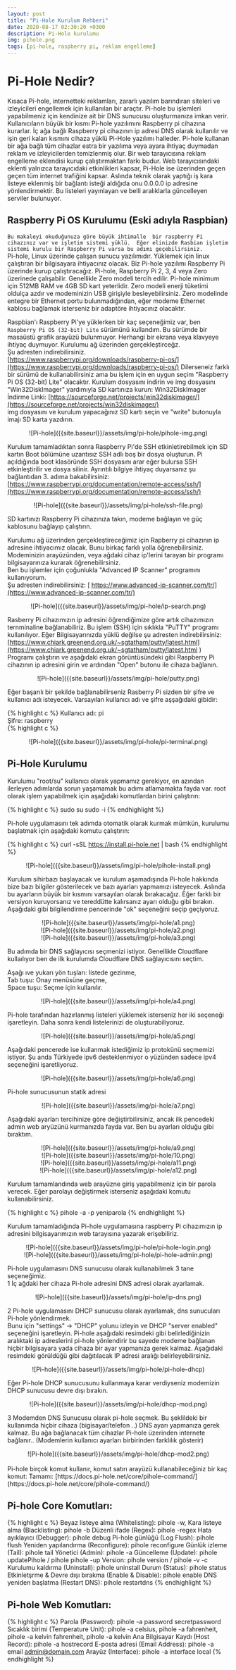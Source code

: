 ```yaml
---
layout: post
title: "Pi-Hole Kurulum Rehberi"
date: 2020-08-17 02:30:20 +0300
description: Pi-Hole kurulumu
img: pihole.png 
tags: [pi-hole, raspberry pi, reklam engelleme]
---
```


# Pi-Hole Nedir?

Kısaca Pi-hole, internetteki reklamları, zararlı yazılım barındıran siteleri ve izleyicileri engellemek için kullanılan bir araçtır. Pi-hole bu işlemleri yapabilmeniz için kendinize ait bir DNS sunucusu oluşturmanıza imkan verir. Kullanıcıların büyük bir kısmı Pi-hole yazılımını Raspberry pi cihazına kurarlar. İç ağa bağlı Raspberry pi cihazının ip adresi DNS olarak kullanılır ve işin geri kalan kısmını cihaza yüklü Pi-Hole yazılımı halleder. Pi-hole kullanan bir ağa bağlı tüm cihazlar estra bir yazılıma veya ayara ihtiyaç duymadan reklam ve izleyicilerden temizlenmiş olur. Bir web tarayıcısına reklam engelleme eklendisi kurup çalıştırmaktan farkı budur. Web tarayıcısındaki eklenti yalnızca tarayıcıdaki etkinlikleri kapsar, Pi-Hole ise üzerinden geçen geçen tüm internet trafiğini kapsar. Aslında teknik olarak yaptığı iş kara listeye eklenmiş bir bağlantı isteği aldığıda onu 0.0.0.0 ip adresine yönlendirmektir. Bu listeleri yayınlayan ve belli aralıklarla güncelleyen serviler bulunuyor.

## Raspberry Pi OS Kurulumu (Eski adıyla Raspbian)

`Bu makaleyi okuduğunuza göre büyük ihtimalle  bir raspberry Pi cihazınız var ve işletim sistemi yüklü.  Eğer elinizde Rasbian işletim sistemi kurulu bir Raspberry Pi varsa bu adımı geçebilirsiniz.`     
Pi-hole, Linux üzerinde çalışan sunucu yazılımıdır. Yüklemek için linux çalıştıran bir bilgisayara ihtiyacınız olacak. Biz Pi-hole yazılımı Raspberry Pi üzerinde kurup çalıştıracağız. 
Pi-hole, Raspberry Pi 2, 3, 4 veya Zero üzerinede çalışabilir. Genellikle Zero modeli tercih edilir. Pi-hole minimum için 512MB RAM ve 4GB SD kart yeterlidir. Zero modeli enerji tüketimi oldulça azdır ve modeminizin USB girişiyle besleyebilirsiniz.
Zero modelinde entegre bir Ethernet portu bulunmadığından, eğer modeme Ethernet kablosu bağlamak isterseniz bir adaptöre ihtiyacınız olacaktır.     

Raspbian'ı Raspberry Pi'ye yüklerken bir kaç seçeneğimiz var, ben `Raspberry Pi OS (32-bit) Lite` sürümünü kullandım. Bu sürümde bir masaüstü grafik arayüzü bulunmuyor. Herhangi bir ekrana veya klavyeye ihtiyaç duymuyor. Kurulumu ağ üzerinden gerçekleştirceğz.    
Şu adresten indirebilirsiniz. [https://www.raspberrypi.org/downloads/raspberry-pi-os/](https://www.raspberrypi.org/downloads/raspberry-pi-os/)
Dilerseneiz farklı bir sürümü de kullanabilirsiniz ama bu işlem için en uygun seçim "Raspberry Pi OS (32-bit) Lite" olacaktır.
Kurulum dosyasını indirin ve img dosyasını "Win32DiskImager" yardımıyla SD kartınıza kurun: 
Win32DiskImager İndirme Linki: [https://sourceforge.net/projects/win32diskimager/](https://sourceforge.net/projects/win32diskimager/)    
img dosyasını ve kurulum yapacağınız SD kartı seçin ve "write" butonuyla imajı SD karta yazdırın.   

<center>
![Pi-hole]({{site.baseurl}}/assets/img/pi-hole/pihole-img.png)
</center>

Kurulum tamamladıktan sonra Raspberry Pi'de SSH etkinletirebilmek için  SD kartın Boot bölümüne uzantısız SSH adlı boş bir dosya oluşturun.  Pi açıldığında boot klasöründe  SSH dosyasını arar eğer bulursa SSH etkinleştirilir ve dosya silinir. Ayrıntılı bilgiye ihtiyaç duyarsanız  şu bağlantıdan 3. adıma bakabilirsiniz: [https://www.raspberrypi.org/documentation/remote-access/ssh/](https://www.raspberrypi.org/documentation/remote-access/ssh/)

<center>
![Pi-hole]({{site.baseurl}}/assets/img/pi-hole/ssh-file.png)
</center>

SD kartınızı Raspberry Pi cihazınıza takın, modeme bağlayın ve güç kablosunu bağlayıp çalıştırın.    

Kurulumu ağ üzerinden gerçekleştireceğimiz için Rapberry pi cihazının ip adresine ihtiyacımız olacak. Bunu birkaç farklı yolla öğrenebilirsiniz. Modeminizin arayüzünden, veya ağdaki cihaz ip'lerini tarayan bir programı bilgisayarınıza kurarak öğrenebilirsiniz.    
Ben bu işlemler için çoğunlukla "Advanced IP Scanner" programını kullanıyorum.  
Şu adresten indirebilirsiniz: [ https://www.advanced-ip-scanner.com/tr/](https://www.advanced-ip-scanner.com/tr/)   

<center>
![Pi-hole]({{site.baseurl}}/assets/img/pi-hole/ip-search.png)   
</center>

Rasberry Pi cihazımızın ip adresini öğrendiğimize göre artık cihazımızın ternminaline bağlanabiliriz. Bu işlem (SSH) için sıklıkla "PuTTY" programı kullanılıyor. Eğer Bilgisayarınızda yüklü değilse şu adresten indirebilirsiniz:  [https://www.chiark.greenend.org.uk/~sgtatham/putty/latest.html](https://www.chiark.greenend.org.uk/~sgtatham/putty/latest.html )
Programı çalıştırın ve aşağıdaki ekran görüntüsündeki gibi Raspberry Pi cihazının ip adresini girin ve ardından "Open" butonu ile cihaza bağlanın.

<center>
![Pi-hole]({{site.baseurl}}/assets/img/pi-hole/putty.png)   
</center>

Eğer başarılı bir şekilde bağlanabilirseniz Rasberry Pi sizden bir şifre ve kullanıcı adı isteyecek. Varsayılan kullanıcı adı ve şifre aşşağıdaki gibidir:  

{% highlight c %}
Kullanıcı adı: pi   
Şifre: raspberry    
{% highlight c %}

<center>
![Pi-hole]({{site.baseurl}}/assets/img/pi-hole/pi-terminal.png)   
</center>


## Pi-Hole Kurulumu 

Kurulumu "root/su" kullanıcı olarak yapmamız gerekiyor, en azından ilerleyen adımlarda sorun yaşamamak bu adımı atlamamakta fayda var.
root olarak işlem yapabilmek için aşağıdaki komutlardan birini çalıştırın:

{% highlight c %}
sudo su
sudo -i
{% endhighlight %}

Pi-hole uygulamasını tek adımda otomatik olarak kurmak mümkün, kurulumu başlatmak için aşağıdaki komutu çalıştırın:

{% highlight c %}
curl -sSL https://install.pi-hole.net | bash
{% endhighlight %}

<center>
![Pi-hole]({{site.baseurl}}/assets/img/pi-hole/pihole-install.png)   
</center>

Kurulum sihirbazı başlayacak ve kurulum aşamadışında Pi-hole hakkında bize bazı bilgiler gösterilecek ve bazı ayarları yapmamızı isteyecek. Aslında bu ayarların büyük bir kısmını varsayılan olarak bırakacağız. Eğer farklı bir versiyon kuruyorsanız ve tereddütte kalırsanız ayarı olduğu gibi bırakın.     
Aşağıdaki gibi bilgilendirme pencerinde "ok" seçeneğini seçip geçiyoruz. 

<center>
![Pi-hole]({{site.baseurl}}/assets/img/pi-hole/a1.png)  <br>
![Pi-hole]({{site.baseurl}}/assets/img/pi-hole/a2.png)  <br>
![Pi-hole]({{site.baseurl}}/assets/img/pi-hole/a3.png)  <br>
</center>


Bu adımda bir DNS sağlayıcısı seçmenizi istiyor. Genellikle  Cloudflare kullaılıyor ben de ilk kurulumda Cloudflare DNS sağlayıcısını seçtim.   

Aşağı ıve yukarı yön tuşları: listede gezinme,    
Tab tuşu: Onay menüsüne geçme,  
Space tuşu: Seçme için kullanılır.      

<center>
![Pi-hole]({{site.baseurl}}/assets/img/pi-hole/a4.png)   
</center>

Pi-hole tarafından hazırlanmış  listeleri yüklemek isterseniz her iki seçeneği işaretleyin. Daha sonra kendi listelerinizi de oluşturabiliyoruz.    

<center>
![Pi-hole]({{site.baseurl}}/assets/img/pi-hole/a5.png)   
</center>

Aşağıdaki pencerede ise kullanmak istediğimiz ip protokünü seçmemizi istiyor. Şu anda Türkiyede ipv6 desteklenmiyor o yüzünden sadece ipv4 seçeneğini işaretliyoruz. 

<center>
![Pi-hole]({{site.baseurl}}/assets/img/pi-hole/a6.png)   
</center>

Pi-hole sunucusunun statik adresi       
<center>
![Pi-hole]({{site.baseurl}}/assets/img/pi-hole/a7.png)   
</center>

Aşağıdaki ayarları tercihinize göre değiştirbilirsiniz, ancak ilk pencedeki admin web aryüzünü kurmanızda fayda var. Ben bu ayarları olduğu gibi bıraktım.   

<center>
![Pi-hole]({{site.baseurl}}/assets/img/pi-hole/a9.png)   <br>
![Pi-hole]({{site.baseurl}}/assets/img/pi-hole/10.png)   <br>
![Pi-hole]({{site.baseurl}}/assets/img/pi-hole/a11.png)   <br>
![Pi-hole]({{site.baseurl}}/assets/img/pi-hole/a12.png)   <br>
</center>

Kurulum tamamlandında web arayüzne giriş yapabilmeniz için bir parola verecek.  Eğer parolayı değiştirmek isterseniz aşağıdaki komutu kullanabilirsiniz.    

{% highlight c %}
pihole -a -p yeniparola
{% endhighlight %}

Kurulum tamamladığında  Pi-hole uygulamasına raspberry Pi cihazımızın ip adresini bilgisayarımızın web tarayısına yazarak erişebiliriz.     

<center>
![Pi-hole]({{site.baseurl}}/assets/img/pi-hole/pi-hole-login.png)   <br>
![Pi-hole]({{site.baseurl}}/assets/img/pi-hole/pi-hole-admin.png)   
</center>

Pi-hole uygulamasını DNS sunucusu olarak kullanabilmek 3 tane seçeneğimiz.   
1 İç ağdaki her cihaza Pi-hole adresini DNS adresi olarak ayarlamak.  

<center>
![Pi-hole]({{site.baseurl}}/assets/img/pi-hole/ip-dns.png)   
</center>

2 Pi-hole uygulamasını DHCP sunucusu olarak ayarlamak, dns sunucuları Pi-hole yönlendirmek.    
Bunu için "settings" -> "DHCP" yolunu izleyin ve DHCP "server enabled" seçeneğini işaretleyin. 
Pi-hole aşağıdaki resimdeki gibi belirlediğinizin aralıktaki ip adreslerini pi-hole yönlendirir  bu sayede modeme bağlanan hiçbir bilgisayara yada cihaza bir ayar yapmanıza gerek kalmaz. 
Aşağıdaki resimdeki görüldüğü gibi dağıtılacak IP adresi aralığı belirleyebilirsiniz.   

<center>
![Pi-hole]({{site.baseurl}}/assets/img/pi-hole/pi-hole-dhcp)   
</center>

Eğer Pi-hole DHCP sunucusunu kullanmaya karar verdiyseniz modemizin DHCP sunucusu devre dışı bırakın.   

<center>
![Pi-hole]({{site.baseurl}}/assets/img/pi-hole/dhcp-mod.png)   
</center>

3 Modemden DNS Sunucusu olarak pi-hole seçmek. Bu şeklildeki bir kullanımda hiçbir  cihaza (bigisayar/telefon ..) DNS ayarı yapmanıza gerek kalmaz. Bu ağa bağlanacak tüm cihazlar Pi-hole üzerinden internete bağlanır.. (Modemlerin kullanıcı ayarları birbirinden farklılık gösterir)    

<center>
![Pi-hole]({{site.baseurl}}/assets/img/pi-hole/dhcp-mod2.png)   
</center>
<br>
Pi-hole birçok komut kullanır, komut satırı arayüzü kullanabileceğiniz bir kaç komut:
Tamamı: [https://docs.pi-hole.net/core/pihole-command/](https://docs.pi-hole.net/core/pihole-command/)  

## Pi-hole Core Komutları:  
{% highlight c %}
Beyaz listeye alma (Whitelisting): pihole -w,
Kara listeye alma (Blacklisting): pihole -b
Düzenli ifade (Regex): pihole -regex
Hata ayıklayıcı (Debugger): pihole debug
Pi-hole günlüğü (Log Flush): pihole flush
Yeniden yapılandırma  (Reconfigure): pihole reconfigure
Günlük izleme (Tail): pihole tail
Yönetici (Admin): pihole -a
Güncelleme (Update): pihole updatePihole / pihole pihole -up
Version: pihole version / pihole -v -c
Kurulumu kaldırma (Uninstall): pihole uninstall
Durum (Status): pihole status
Etkinletşrme & Devre dışı bırakma (Enable & Disable): pihole enable
DNS yeniden başlatma (Restart DNS): pihole restartdns
{% endhighlight %}

## Pi-hole Web Komutları: 
{% highlight c %}
Parola (Password): pihole -a password secretpassword
Sıcaklık birimi (Temperature Unit): pihole -a celsius, pihole -a fahrenheit, pihole -a kelvin fahrenheit, pihole -a kelvin
Ana Bilgisayar Kaydı (Host Record): pihole -a hostrecord
E-posta adresi (Email Address): pihole -a email admin@domain.com
Arayüz (Interface): pihole -a interface local
{% endhighlight %}
